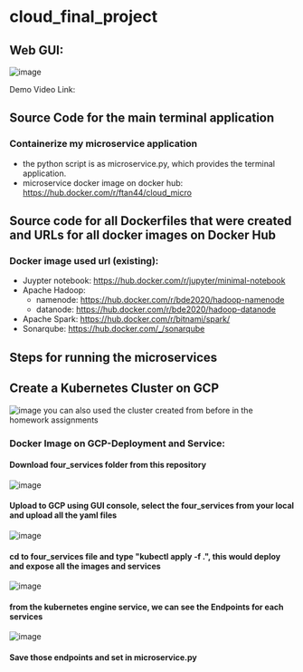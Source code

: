 # cloud_final_project

## Web GUI:
![image](https://user-images.githubusercontent.com/60454133/143777876-cc6f3dc6-913d-42e5-8eeb-4878bc18ae55.png)

Demo Video Link:

## Source Code for the main terminal application
### Containerize my microservice application
- the python script is as microservice.py, which provides the terminal application.
- microservice docker image on docker hub: https://hub.docker.com/r/ftan44/cloud_micro


## Source code for all Dockerfiles that were created and URLs for all docker images on Docker Hub
### Docker image used url (existing):
- Juypter notebook: https://hub.docker.com/r/jupyter/minimal-notebook
- Apache Hadoop:
  - namenode: https://hub.docker.com/r/bde2020/hadoop-namenode
  - datanode: https://hub.docker.com/r/bde2020/hadoop-datanode
- Apache Spark: https://hub.docker.com/r/bitnami/spark/
- Sonarqube: https://hub.docker.com/_/sonarqube

## Steps for running the microservices

## Create a Kubernetes Cluster on GCP
![image](https://user-images.githubusercontent.com/60454133/143778324-9d476870-f16d-42d0-8b9a-e92fed748cff.png)
you can also used the cluster created from before in the homework assignments

### Docker Image on GCP-Deployment and Service:
#### Download four_services folder from this repository
![image](https://user-images.githubusercontent.com/60454133/143781497-d870cb21-5cfb-412d-9f7f-88f6e83507bd.png)

#### Upload to GCP using GUI console, select the four_services from your local and upload all the yaml files
![image](https://user-images.githubusercontent.com/60454133/143781441-a75cd127-aa49-4692-8d19-c904350dc6e5.png)

#### cd to four_services file and type "kubectl apply -f .", this would deploy and expose all the images and services
![image](https://user-images.githubusercontent.com/60454133/143782069-64cfcdd8-a683-4fb0-8364-dc9f69bae885.png)

#### from the kubernetes engine service, we can see the Endpoints for each services
![image](https://user-images.githubusercontent.com/60454133/143782080-4c788ad7-a585-4e26-89ab-0a0a5e7c674a.png)


#### Save those endpoints and set in microservice.py

